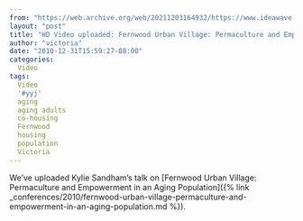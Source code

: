 ```yaml
---
from: "https://web.archive.org/web/20211203164932/https://www.ideawave.ca/hd-video-uploaded-fernwood-urban-village-permaculture-and-empowerment-in-an-aging-population/"
layout: "post"
title: "HD Video uploaded: Fernwood Urban Village: Permaculture and Empowerment in an Aging Population"
author: "victoria"
date: "2010-12-31T15:59:27-08:00"
categories:
  Video
tags: 
  Video
  '#yyj'
  aging
  aging adults
  co-housing
  Fernwood
  housing
  population
  Victoria
---
```


We’ve uploaded Kylie Sandham’s talk on [Fernwood Urban Village: Permaculture and Empowerment in an Aging Population]({% link _conferences/2010/fernwood-urban-village-permaculture-and-empowerment-in-an-aging-population.md %}).
